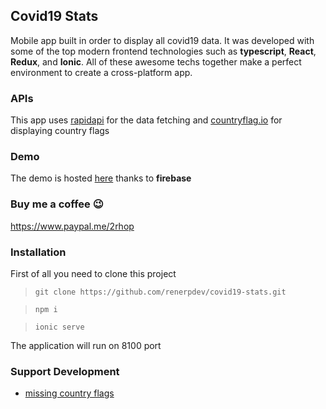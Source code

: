 ## Covid19 Stats
Mobile app built in order to display all covid19 data. It was developed with some of the top modern frontend technologies such as **typescript**, **React**, **Redux**, and **Ionic**. All of these awesome techs together make a perfect environment to create a cross-platform app.  

### APIs
This app uses [rapidapi](https://rapidapi.com/api-sports/api/covid-193) for the data fetching and [countryflag.io](https://www.countryflags.io/) for displaying country flags

### Demo
The demo is hosted [here](https://cov19-stats.firebaseapp.com/home) thanks to **firebase**

### Buy me a coffee 😉
https://www.paypal.me/2rhop

### Installation

First of all you need to clone this project

>  `git clone https://github.com/renerpdev/covid19-stats.git`

>  `npm i`

>  `ionic serve`

 The application will run on 8100 port


### Support Development
- [missing country flags](https://github.com/renerpdev/covid19-stats/issues/1)
